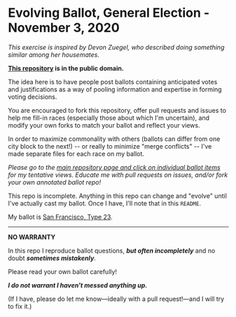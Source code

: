 # Evolving Ballot, General Election - November 3, 2020

_This exercise is inspired by Devon Zuegel, who described doing something similar among her housemates._

**[This repository](https://github.com/swaldman/evolving-ballot-general-election-2020-11-03) is in the public domain.**

The idea here is to have people post ballots containing anticipated votes and justifications as a way of pooling
information and expertise in forming voting decisions.

You are encouraged to fork this repository, offer pull requests and issues to help me
fill-in races (especially those about which I'm uncertain), and modify your own forks to match your ballot and
reflect your views.

In order to maximize commonality with others (ballots can differ from one city block to the next!) -- or really to minimize
"merge conflicts" -- I've made separate files for each race on my ballot.

_Please go to the [main repository page and click on individual ballot items](https://github.com/swaldman/evolving-ballot-general-election-2020-11-03)
for my tentative views. Educate me with pull requests on issues, and/or fork your own annotated ballot repo!_

This repo is incomplete.
Anything in this repo can change and "evolve" until I've actually cast my ballot. Once I have, I'll note that in this `README`.

My ballot is [San Francisco, Type 23](ballot-source/SF-Type-23-2020-11-03.pdf).

---

**NO WARRANTY**

In this repo I reproduce ballot questions, **_but often incompletely_** and no doubt **_sometimes mistakenly_**.

Please read your own ballot carefully!

**_I do not warrant I haven't messed anything up._**

(If I have, please do let me know&mdash;ideally with a pull request!&mdash;and I will try to fix it.)
